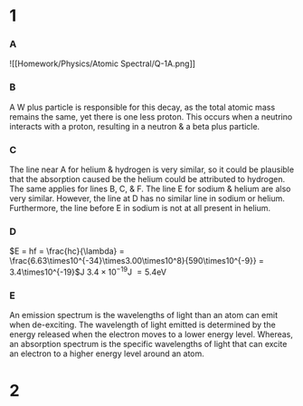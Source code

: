 # 1
### A
![[Homework/Physics/Atomic Spectral/Q-1A.png]]
### B
A W plus particle is responsible for this decay, as the total atomic mass remains the same, yet there is one less proton. This occurs when a neutrino interacts with a proton, resulting in a neutron & a beta plus particle.
### C
The line near A for helium & hydrogen is very similar, so it could be plausible that the absorption caused be the helium could be attributed to hydrogen. The same applies for lines B, C, & F.
The line E for sodium & helium are also very similar.
However, the line at D has no similar line in sodium or helium. Furthermore, the line before E in sodium is not at all present in helium.
### D
$E = hf = \frac{hc}{\lambda} = \frac{6.63\times10^{-34}\times3.00\times10^8}{590\times10^{-9}} = 3.4\times10^{-19}$J
$3.4\times10^{-19}$J $= 5.4$eV
### E
An emission spectrum is the wavelengths of light than an atom can emit when de-exciting. The wavelength of light emitted is determined by the energy released when the electron moves to a lower energy level.
Whereas, an absorption spectrum is the specific wavelengths of light that can excite an electron to a higher energy level around an atom.

# 2

